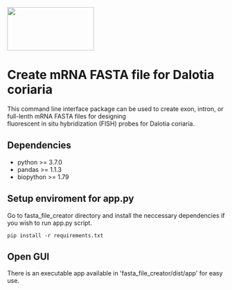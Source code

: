 <img src="[[image-url](https://github.com/klcolon/DalotiaCoriaria_DB/blob/main/icon/beetle.png)]" width="200" height="100">


# Create mRNA FASTA file for Dalotia coriaria
This command line interface package can be used to create exon, intron, or full-lenth mRNA FASTA files for designing \
fluorescent in situ hybridization (FISH) probes for Dalotia coriaria.

## Dependencies 
- python >= 3.7.0
- pandas >= 1.1.3
- biopython >= 1.79

## Setup enviroment for app.py
Go to fasta_file_creator directory and install the neccessary dependencies if you wish to run app.py script.
```
pip install -r requirements.txt
```

## Open GUI
There is an executable app available in 'fasta_file_creator/dist/app' for easy use. 
